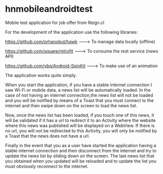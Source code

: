 # hnmobileandroidtest
Mobile test application for job offer from Reign.cl

For the development of the application use the following libraries:

https://github.com/orhanobut/hawk  ---> To manage data locally (offline)

https://github.com/square/retrofit ---> To consume the rest service (news API)

https://github.com/ybq/Android-SpinKit ---> To make use of an animation

The application works quite simply.

When you start the application, if you have a stable internet connection 
I saw Wi-Fi or mobile data, a news list will be automatically loaded.
In the case of not having an internet connection,the news list will not be loaded 
and you will be notified by means of a Toast that you must 
connect to the internet and then swipe down on the screen to load the news list.

Now, once the news list has been loaded, if you touch one of this news, 
it will be validated if it has a url to redirect it to an Activity where the website 
where this news was published will be displayed on a WebView.
If there is no url, you will not be redirected to this Activity, 
you will only be notified by a Toast that the news does not have a url.

Finally in the event that you as a user have started the application having a stable internet connection 
and then disconnect from the internet and try to update the news list by sliding down on the screen. 
The last news list that you obtained when you updated will be reloaded and to update the list you must 
obviously reconnect to the internet.
